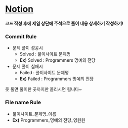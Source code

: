 # [Notion](https://www.notion.so/RE-17ca3cac423e8069a3efe01e92258c57)

**코드 작성 후에 제일 상단에 주석으로 풀이 내용 상세하기 작성하기!**

### Commit Rule

- 문제 풀이 성공시
    - Solved : 풀이사이트 문제명
    - **Ex)** Solved : Programmers 명예의 전당
- 문제 풀이 실패시
    - Failed : 풀이사이트 문제명
    - **Ex)** Failed : Programmers 명예의 전당

못 풀면 풀이한 곳까지만 올리시면 됩니다~

### File name Rule

- 풀이사이트_문제명_이름
- **Ex)** Programmers_명예의 전당_영원원